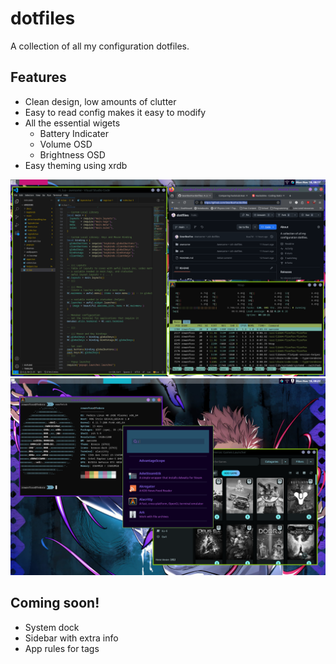 # dotfiles
A collection of all my configuration dotfiles.

## Features
- Clean design, low amounts of clutter
- Easy to read config makes it easy to modify
- All the essential wigets
    - Battery Indicater
    - Volume OSD
    - Brightness OSD
- Easy theming using xrdb

![image](assets/awesomewmdesktop.png)
![image](assets/floating.png)

## Coming soon!
- System dock
- Sidebar with extra info
- App rules for tags
